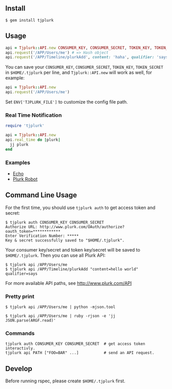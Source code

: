 ## Install

```
$ gem install tjplurk
```

## Usage

```ruby
api = Tjplurk::API.new CONSUMER_KEY, CONSUMER_SECRET, TOKEN_KEY, TOKEN_SECRET
api.request('/APP/Users/me') # => Hash object
api.request('/APP/Timeline/plurkAdd', content: 'haha', qualifier: 'says') # => Hash object
```

You can save your `CONSUMER_KEY`, `CONSUMER_SECRET`, `TOKEN_KEY`, `TOKEN_SECRET` in `$HOME/.tjplurk` per line, and `Tjplurk::API.new` will work as well, for example:

```ruby
api = Tjplurk::API.new
api.request('/APP/Users/me')
```

Set `ENV['TJPLURK_FILE']` to customize the config file path.

### Real Time Notification

```ruby
require 'tjplurk'

api = Tjplurk::API.new
api.real_time do |plurk|
  jj plurk
end
```

### Examples

- [Echo](https://github.com/tonytonyjan/tjplurk/blob/master/examples/echo.rb)
- [Plurk Robot](https://github.com/tonytonyjan/tjplurk/blob/master/examples/robot.rb)

## Command Line Usage

For the first time, you should use `tjplurk auth` to get access token and secret:

```
$ tjplurk auth CONSUMER_KEY CONSUMER_SECRET
Authorize URL: http://www.plurk.com/OAuth/authorize?oauth_token=************
Enter Verification Number: *****
Key & secret successfully saved to "$HOME/.tjplurk".
```

Your consumer key/secret and token key/secret will be saved to `$HOME/.tjplurk`. Then you can use all Plurk API:

```
$ tjplurk api /APP/Users/me
$ tjplurk api /APP/Timeline/plurkAdd "content=hello world" qualifier=says
```

For more available API paths, see http://www.plurk.com/API

### Pretty print

```
$ tjplurk api /APP/Users/me | python -mjson.tool
```

```
$ tjplurk api /APP/Users/me | ruby -rjson -e 'jj JSON.parse(ARGF.read)'
```

### Commands

```
tjplurk auth CONSUMER_KEY CONSUMER_SECRET  # get access token interactivly.
tjplurk api PATH ["FOO=BAR" ...]           # send an API request.
```

## Develop

Before running rspec, please create `$HOME/.tjplurk` first.